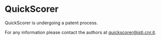 QuickScorer
===========

QuickScorer is undergoing a patent process.

For any information please contact the authors at quickscorer@isti.cnr.it.
